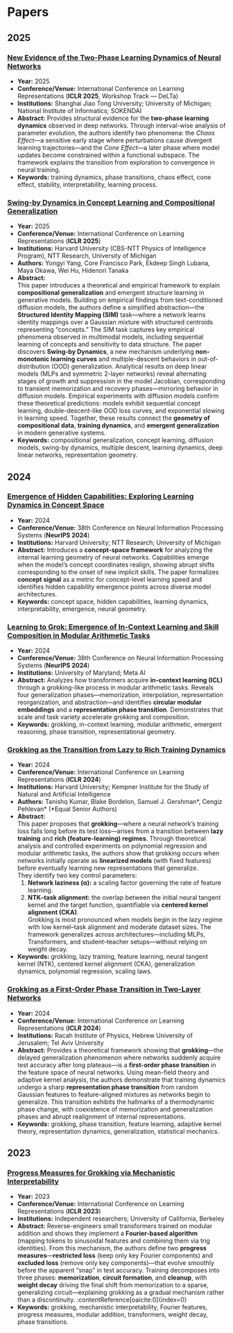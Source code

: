 # Papers

## 2025

### [New Evidence of the Two-Phase Learning Dynamics of Neural Networks](https://arxiv.org/pdf/2505.13900)

* **Year:** 2025
* **Conference/Venue:** International Conference on Learning Representations (**ICLR 2025**, Workshop Track — DeLTa)
* **Institutions:** Shanghai Jiao Tong University; University of Michigan; National Institute of Informatics; SOKENDAI
* **Abstract:** Provides structural evidence for the **two-phase learning dynamics** observed in deep networks. Through interval-wise analysis of parameter evolution, the authors identify two phenomena: the *Chaos Effect*—a sensitive early stage where perturbations cause divergent learning trajectories—and the *Cone Effect*—a later phase where model updates become constrained within a functional subspace. The framework explains the transition from exploration to convergence in neural training.
* **Keywords:** training dynamics, phase transitions, chaos effect, cone effect, stability, interpretability, learning process.

### [Swing-by Dynamics in Concept Learning and Compositional Generalization](https://arxiv.org/pdf/2410.08309)

* **Year:** 2025  
* **Conference/Venue:** International Conference on Learning Representations (**ICLR 2025**)  
* **Institutions:** Harvard University (CBS-NTT Physics of Intelligence Program), NTT Research, University of Michigan  
* **Authors:** Yongyi Yang, Core Francisco Park, Ekdeep Singh Lubana, Maya Okawa, Wei Hu, Hidenori Tanaka  
* **Abstract:**  
  This paper introduces a theoretical and empirical framework to explain **compositional generalization** and emergent structure learning in generative models. Building on empirical findings from text-conditioned diffusion models, the authors define a simplified abstraction—the **Structured Identity Mapping (SIM)** task—where a network learns identity mappings over a Gaussian mixture with structured centroids representing “concepts.” The SIM task captures key empirical phenomena observed in multimodal models, including sequential learning of concepts and sensitivity to data structure. The paper discovers **Swing-by Dynamics**, a new mechanism underlying **non-monotonic learning curves** and multiple-descent behaviors in out-of-distribution (OOD) generalization. Analytical results on deep linear models (MLPs and symmetric 2-layer networks) reveal alternating stages of growth and suppression in the model Jacobian, corresponding to transient memorization and recovery phases—mirroring behavior in diffusion models. Empirical experiments with diffusion models confirm these theoretical predictions: models exhibit sequential concept learning, double-descent-like OOD loss curves, and exponential slowing in learning speed. Together, these results connect the **geometry of compositional data**, **training dynamics**, and **emergent generalization** in modern generative systems.  
* **Keywords:** compositional generalization, concept learning, diffusion models, swing-by dynamics, multiple descent, learning dynamics, deep linear networks, representation geometry.

## 2024

### [Emergence of Hidden Capabilities: Exploring Learning Dynamics in Concept Space](https://proceedings.neurips.cc/paper_files/paper/2024/file/99e6bcf460ea36818cf236da29311e73-Paper-Conference.pdf)

* **Year:** 2024
* **Conference/Venue:** 38th Conference on Neural Information Processing Systems (**NeurIPS 2024**)
* **Institutions:** Harvard University; NTT Research; University of Michigan
* **Abstract:** Introduces a **concept-space framework** for analyzing the internal learning geometry of neural networks. Capabilities emerge when the model’s concept coordinates realign, showing abrupt shifts corresponding to the onset of new implicit skills. The paper formalizes **concept signal** as a metric for concept-level learning speed and identifies hidden capability emergence points across diverse model architectures.
* **Keywords:** concept space, hidden capabilities, learning dynamics, interpretability, emergence, neural geometry.

### [Learning to Grok: Emergence of In-Context Learning and Skill Composition in Modular Arithmetic Tasks](https://proceedings.neurips.cc/paper_files/paper/2024/file/17d60fef592086d1a5cb136f1946df59-Paper-Conference.pdf)

* **Year:** 2024
* **Conference/Venue:** 38th Conference on Neural Information Processing Systems (**NeurIPS 2024**)
* **Institutions:** University of Maryland; Meta AI
* **Abstract:** Analyzes how transformers acquire **in-context learning (ICL)** through a grokking-like process in modular arithmetic tasks. Reveals four generalization phases—memorization, interpolation, representation reorganization, and abstraction—and identifies **circular modular embeddings** and a **representation phase transition**. Demonstrates that scale and task variety accelerate grokking and composition.
* **Keywords:** grokking, in-context learning, modular arithmetic, emergent reasoning, phase transition, representational geometry.

### [Grokking as the Transition from Lazy to Rich Training Dynamics](https://arxiv.org/pdf/2310.06110)

- **Year:** 2024  
- **Conference/Venue:** International Conference on Learning Representations (**ICLR 2024**)  
- **Institutions:** Harvard University; Kempner Institute for the Study of Natural and Artificial Intelligence  
- **Authors:** Tanishq Kumar, Blake Bordelon, Samuel J. Gershman*, Cengiz Pehlevan* (*Equal Senior Authors)  
- **Abstract:**  
  This paper proposes that **grokking**—where a neural network’s training loss falls long before its test loss—arises from a transition between **lazy training** and **rich (feature-learning) regimes**. Through theoretical analysis and controlled experiments on polynomial regression and modular arithmetic tasks, the authors show that grokking occurs when networks initially operate as **linearized models** (with fixed features) before eventually learning new representations that generalize.  
  They identify two key control parameters:  
  1. **Network laziness (α):** a scaling factor governing the rate of feature learning.  
  2. **NTK–task alignment:** the overlap between the initial neural tangent kernel and the target function, quantifiable via **centered kernel alignment (CKA)**.  
  Grokking is most pronounced when models begin in the lazy regime with low kernel–task alignment and moderate dataset sizes. The framework generalizes across architectures—including MLPs, Transformers, and student–teacher setups—without relying on weight decay.  
- **Keywords:** grokking, lazy training, feature learning, neural tangent kernel (NTK), centered kernel alignment (CKA), generalization dynamics, polynomial regression, scaling laws.

### [Grokking as a First-Order Phase Transition in Two-Layer Networks](https://arxiv.org/pdf/2310.03789)

- **Year:** 2024  
- **Conference/Venue:** International Conference on Learning Representations (**ICLR 2024**)  
- **Institutions:** Racah Institute of Physics, Hebrew University of Jerusalem; Tel Aviv University  
- **Abstract:** Provides a theoretical framework showing that **grokking**—the delayed generalization phenomenon where networks suddenly acquire test accuracy after long plateaus—is a **first-order phase transition** in the feature space of neural networks. Using mean-field theory and adaptive kernel analysis, the authors demonstrate that training dynamics undergo a sharp **representation phase transition** from random Gaussian features to feature-aligned mixtures as networks begin to generalize. This transition exhibits the hallmarks of a thermodynamic phase change, with coexistence of memorization and generalization phases and abrupt realignment of internal representations.  
- **Keywords:** grokking, phase transition, feature learning, adaptive kernel theory, representation dynamics, generalization, statistical mechanics.

## 2023

### [Progress Measures for Grokking via Mechanistic Interpretability](https://openreview.net/pdf?id=9XFSbDPmdW)

* **Year:** 2023  
* **Conference/Venue:** International Conference on Learning Representations (**ICLR 2023**)  
* **Institutions:** Independent researchers; University of California, Berkeley  
* **Abstract:** Reverse-engineers small transformers trained on modular addition and shows they implement a **Fourier-based algorithm** (mapping tokens to sinusoidal features and combining them via trig identities). From this mechanism, the authors define two **progress measures**—**restricted loss** (keep only key Fourier components) and **excluded loss** (remove only key components)—that evolve smoothly before the apparent “snap” in test accuracy. Training decomposes into three phases: **memorization**, **circuit formation**, and **cleanup**, with **weight decay** driving the final shift from memorization to a sparse, generalizing circuit—explaining grokking as a gradual mechanism rather than a discontinuity. :contentReference[oaicite:0]{index=0}  
* **Keywords:** grokking, mechanistic interpretability, Fourier features, progress measures, modular addition, transformers, weight decay, phase transitions.
